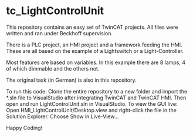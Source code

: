 # tc_LightControlUnit
This repository contains an easy set of TwinCAT projects.
All files were written and ran under Beckhoff supervision.

There is a PLC project, an HMI project and a framework feeding the HMI.
These are all based on the example of a Lightswitch or a Light-Controller.

Most features are based on variables.
In this example there are 8 lamps, 4 of which dimmable and the others not.

The original task (in German) is also in this repository.

To run this code:
Clone the entire repository to a new folder and import the *.sln file to VisualStudio after integrating TwinCAT and TwinCAT HMI.
Then open and run LightControlUnit.sln in VisualStudio.
To view the GUI live:
Open HMI_LightControlUnit/Desktop.view and right-click the file in the Solution Explorer.
Choose Show in Live-View...

Happy Coding!

